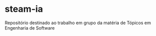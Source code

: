 # steam-ia
Repositório destinado ao trabalho em grupo da matéria de Tópicos em Engenharia de Software
